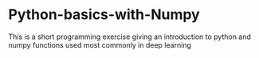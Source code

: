 # Python-basics-with-Numpy
This is a short programming exercise giving an introduction to python and numpy functions used most commonly in deep learning
